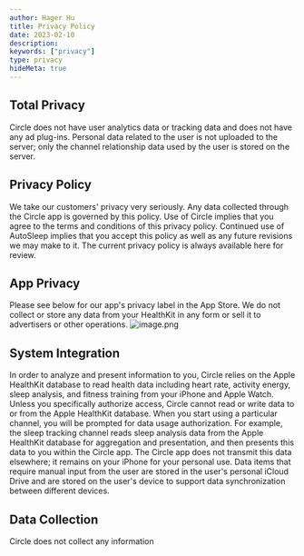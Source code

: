```yaml
---
author: Hager Hu
title: Privacy Policy
date: 2023-02-10
description:
keywords: ["privacy"]
type: privacy
hideMeta: true
---
```


## Total Privacy

Circle does not have user analytics data or tracking data and does not have any ad plug-ins. Personal data related to the user is not uploaded to the server; only the channel relationship data used by the user is stored on the server.

## Privacy Policy

We take our customers' privacy very seriously. Any data collected through the Circle app is governed by this policy. 
Use of Circle implies that you agree to the terms and conditions of this privacy policy. Continued use of AutoSleep implies that you accept this policy as well as any future revisions we may make to it. The current privacy policy is always available here for review.

## App Privacy

Please see below for our app's privacy label in the App Store. 
We do not collect or store any data from your HealthKit in any form or sell it to advertisers or other operations.
![image.png](https://cdn.nlark.com/yuque/0/2022/png/177619/1671542189488-9934f21b-026d-43c3-9cfd-b2e094e3eed6.png#averageHue=%230c0d0d&clientId=u642af534-eefc-4&crop=0&crop=0&crop=1&crop=1&from=paste&height=378&id=u1f4c34db&margin=%5Bobject%20Object%5D&name=image.png&originHeight=756&originWidth=790&originalType=binary&ratio=1&rotation=0&showTitle=false&size=366613&status=done&style=none&taskId=u88ca9059-f972-4655-b2e5-aa68648f42d&title=&width=395)

## System Integration

In order to analyze and present information to you, Circle relies on the Apple HealthKit database to read health data including heart rate, activity energy, sleep analysis, and fitness training from your iPhone and Apple Watch.
Unless you specifically authorize access, Circle cannot read or write data to or from the Apple HealthKit database. When you start using a particular channel, you will be prompted for data usage authorization. For example, the sleep tracking channel reads sleep analysis data from the Apple HealthKit database for aggregation and presentation, and then presents this data to you within the Circle app. The Circle app does not transmit this data elsewhere; it remains on your iPhone for your personal use. 
Data items that require manual input from the user are stored in the user's personal iCloud Drive and are stored on the user's device to support data synchronization between different devices.

## Data Collection

Circle does not collect any information